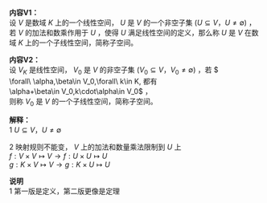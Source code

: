**内容V1：**  
设 $V$ 是数域 $K$ 上的一个线性空间， $U$ 是 $V$ 的一个非空子集 $(U\subseteq V，U\neq\emptyset)$ ，若 $V$ 的加法和数乘作用于 $U$ ，使得 $U$ 满足线性空间的定义，那么称 $U$ 是 $V$ 在数域 $K$ 上的一个子线性空间，简称子空间。  
  
**内容V2：**  
设 $V_K$ 是线性空间， $V_0$ 是 $V$ 的非空子集 $(V_0\subseteq V，V_0\neq\emptyset)$ ，若 $  
\forall\ \alpha,\beta\in V_0,\forall\ k\in K, 都有  
\alpha+\beta\in V_0,k\cdot\alpha\in V_0$ ，  
则称 $V_0$ 是 $V$ 的一个子线性空间，简称子空间。  
  
**解释：**  
1  $U\subseteq V，U\neq\emptyset$  
  
2 映射规则不能变， $V$ 上的加法和数量乘法限制到 $U$ 上  
$f:V\times V\mapsto V\longrightarrow  
f:U\times U\mapsto U$  
$g:K\times V\mapsto V\longrightarrow  
g:K\times U\mapsto U$  
  
**说明**  
1 第一版是定义，第二版更像是定理  
